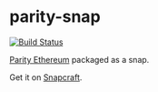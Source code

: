 parity-snap
===========

[![Build Status](https://travis-ci.org/elopio/parity-snap.svg?branch=master)](https://travis-ci.org/elopio/parity-snap)

[Parity Ethereum](https://github.com/paritytech/parity-ethereum) packaged as a snap.

Get it on [Snapcraft](https://snapcraft.io/parity).
